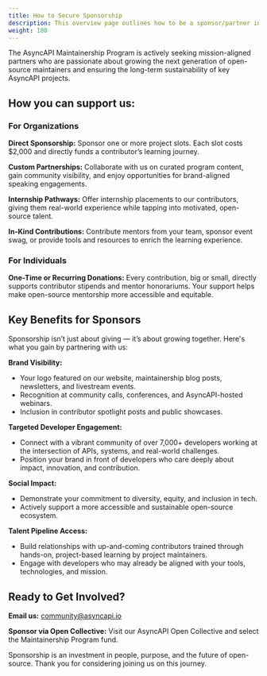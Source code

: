 ```yaml
---
title: How to Secure Sponsorship
description: This overview page outlines how to be a sponsor/partner in the maintainership program
weight: 180
---
```


The AsyncAPI Maintainership Program is actively seeking mission-aligned partners who are passionate about growing the next generation of open-source maintainers and ensuring the long-term sustainability of key AsyncAPI projects.

## How you can support us:

### For Organizations

**Direct Sponsorship:**
Sponsor one or more project slots. Each slot costs $2,000 and directly funds a contributor’s learning journey.

**Custom Partnerships:**
Collaborate with us on curated program content, gain community visibility, and enjoy opportunities for brand-aligned speaking engagements.

**Internship Pathways:**
Offer internship placements to our contributors, giving them real-world experience while tapping into motivated, open-source talent.

**In-Kind Contributions:**
Contribute mentors from your team, sponsor event swag, or provide tools and resources to enrich the learning experience.

### For Individuals

**One-Time or Recurring Donations:**
Every contribution, big or small, directly supports contributor stipends and mentor honorariums. Your support helps make open-source mentorship more accessible and equitable.

## Key Benefits for Sponsors

Sponsorship isn’t just about giving — it’s about growing together. Here's what you gain by partnering with us:

**Brand Visibility:**

- Your logo featured on our website, maintainership blog posts, newsletters, and livestream events.
- Recognition at community calls, conferences, and AsyncAPI-hosted webinars.
- Inclusion in contributor spotlight posts and public showcases.

**Targeted Developer Engagement:**

- Connect with a vibrant community of over 7,000+ developers working at the intersection of APIs, systems, and real-world challenges.
- Position your brand in front of developers who care deeply about impact, innovation, and contribution.
 
**Social Impact:**

- Demonstrate your commitment to diversity, equity, and inclusion in tech.
- Actively support a more accessible and sustainable open-source ecosystem.

**Talent Pipeline Access:**

- Build relationships with up-and-coming contributors trained through hands-on, project-based learning by project maintainers.
- Engage with developers who may already be aligned with your tools, technologies, and mission.

## Ready to Get Involved?

 **Email us:** community@asyncapi.io

**Sponsor via Open Collective:** Visit our AsyncAPI Open Collective and select the Maintainership Program fund.

Sponsorship is an investment in people, purpose, and the future of open-source. Thank you for considering joining us on this journey.